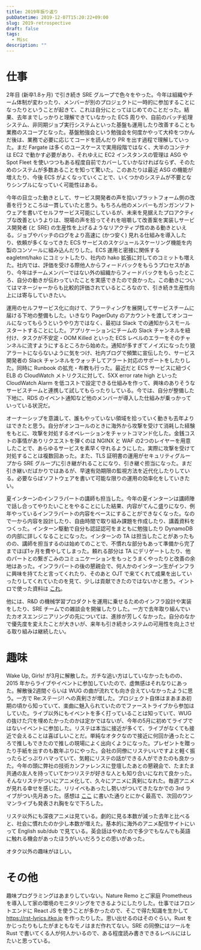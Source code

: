 ```yaml
---
title: 2019年振り返り
pubDatetime: 2019-12-07T15:20:22+09:00
slug: 2019-retrospective
draft: false
tags:
  - Misc
description: ""
---
```


# 仕事
2年目 (新卒1.8ヶ月) で引き続き SRE グループで色々をやった。今年は組織やチーム体制が変わったり、メンバーが別のプロジェクトに一時的に参加することになったりということが起きて、これは自分にとってはじめてのことだった。結果、去年までしっかりと理解できていなかった ECS 周りや、自前のバッチ処理システム、非同期ジョブ実行システムといった基盤も運用したり改善することも業務のスコープとなった。基盤勉強会という勉強会を何度かやって大枠をつかんだ後は、業務で必要に応じてコードを読んだり PR を出す過程で理解していった。まだ Fargate は多くのユースケースで実用段階ではなく、大半のコンテナは EC2 で動かす必要があり、それゆえに EC2 インスタンスの管理は ASG や Spot Fleet を使いつつもある程度自前でカバーしていかなければならず、そのためのシステムが多数あることを知って驚いた。このあたりは最近 ASG の機能が増えたり、今後 ECS がよくなっていくことで、いくつかのシステムが不要となりシンプルになっていく可能性はある。

<!--more-->

今年の目立った動きとして、サービス開発者の声を拾いプラットフォーム側の改善を行うところは一貫していたと思う。もちろん他のメンバーもガンガンソフトウェアを書いてセルフサービス可能にしているが、未来を見据えたプロアクティブな改善というよりは、現場の声を拾ってそれを咀嚼して改善案を実装しサービス開発者 (と SRE) の生産性を上げるようなリアクティブ性のある動きといえる。ジョブやバッチのログをより高速に (かつ安く) 見れる仕組みを導入したり、依頼が多くなってきた ECS サービスのスケジュールスケーリング機能を内製のコンソールに組み込んだりした。ECS 運用と密接に関係する eagletmt/hako にコミットしたり、社内の hako 拡張に対してのコミットも増えた。社内では、評価を受ける際他人からフィードバックをもらうプロセスがあり、今年はチームメンバーではない外の組織からフィードバックをもらったところ、自分の動きが伝わっていたことを実感できたので良かった。この動きについてはマネージャーからも比較的評価されているところなので、引き続き生産性向上には寄与していきたい。

運用のセルフサービス化に向けて、アラーティングを展開してサービスチームに届ける下地の整備もした。いきなり PagerDuty のアカウントを渡してオンコールになってもらうというやり方ではなく、最初は Slack での通知からスモールスタートすることにした。アプリケーションにチームの Slack チャンネルを紐付け、タスクが不安定・OOM Killed といった ECS レベルのエラーをそのチャンネルに流すようにするところから始めた。通知が多すぎてノイズになったり狼アラートにならないように気をつけ、社内ブログで頻繁に宣伝したり、サービス開発者の Slack チャンネルをウォッチしてアラート対応のサポートをしたりした。同時に Runbook の拡充・布教も行った。最近だと ECS サービスに紐づく ELB の CloudWatch メトリクスに対して、5XX error rate high といった CloudWatch Alarm を低コストで設定できる仕組みを作って、興味のありそうなサービスチームと連携して試してもらったりしている。今では、自分が整備した下地に、RDS のイベント通知など他のメンバーが導入した仕組みが乗っかっていっている状況だ。

オーナーシップを意識して、誰もやっていない領域を拾っていく動きも去年よりはできたと思う。自分がオンコールのときに海外から攻撃を受けて消耗した経験をもとに、攻撃を対処するオペレーションをチャットコマンド化した。金銭コストの事情がありリクエストを弾くのは NGINX と WAF の2つのレイヤーを用意したことで、あらゆるサービスを素早く守れるようにした。実際に攻撃を受けて対処することは複数回あった。また、TLS 証明書の運用がセキュリティグループから SRE グループに引き継がれることになり、引き継ぐ担当になった。まだ引き継いだばかりではあるが、早速有効期限の監視方法を近代化したりしている。必要ならばソフトウェアを書いて可能な限りの運用の効率化をしていきたい。

夏インターンのインフラパートの講師も担当した。今年の夏インターンは講師陣で話し合ってやりたいことをやることにした結果、内容がてんこ盛りになり、例年やっているインフラパートの内容をベースにすることができなくなった。なので一から内容を設計したり、自由時間で取り組み課題を作成したり、講義資料をつくった。インターン駆動で自分も認証認可をまともに勉強したり DynamoDB の内部に詳しくなることになった。インターンの TA は担当したことがあったものの、講師を担当するのは始めてのことで、不慣れな部分もあって準備から完了までほぼ1ヶ月を費やしてしまった。頼れる部分は TA にデリゲートしたり、他のパートとの繋ぎこみのコミュニケーションをもっとうまくやったりと改善の余地はあった。インフラパートの後の懇親会で、何人かのインターン生がインフラに興味を持てたと言ってくれたり、そのあと OJT で来てくれて成果を出していったりしてくれていたのを見て、少しは貢献できたのではないかと思う。イントロで使った資料は [これ](https://speakerdeck.com/itkq/cookpad-summer-internship-2019-infra-intro)。

他には、R&D の機械学習プロダクトを運用に乗せるためのインフラ設計や実装をしたり、SRE チームでの雑談会を開催したりした。一方で去年取り組んでいたカオスエンジニアリングの先については、進捗が芳しくなかった。自分のなかで優先度を変えたことが大きいが、来年も引き続きシステムの可用性を向上させる取り組みは継続したい。

# 趣味
Wake Up, Girls! が3月に解散した。ガチな追い方はしていなかったものの、2015 年からライブやイベントに参加していたので、虚無感はそれなりにあった。解散後2週間ぐらいは WUG の曲が流れても向き合えていなかったように思う。一方で Re:ステージ! への真剣さが増した。プロジェクト自体はまあまあ初期の頃から知っていて、楽曲に魅入られていたのでファーストライブから参加はしていた。ライブ以外にもイベントを多く打っていることは知っていて、WUG の抜けた穴を埋めたかったのかは定かではないが、今年の5月に初めてライブではないイベントに参加した。リステは本当に接近が多くて、ライブがなくても接近で会えることは喜ばしいことだ。単純なオタクなので接近に何回か通ったところで推しもできたので推しの現場によく出向くようになった。プレゼントを贈ったり手紙を出すのも数年ぶりにやった。会社の同僚にリステいいですよと軽く振ったらどっぷりハマっていて、気軽にリステの話ができる人ができたのも良かった。今年の頭に弊社の技術カンファレンスに登壇したあとの懇親会で、たまたま共通の友人を持っていてかつリステが好きな人とも知り合いになれて良かった。そんなリステがついにアニメ化して、久々にアニメに真剣になれた。毎週アニメが見れる幸せを感じた。リリイベもあったし勢いがついてきたなかでの 3rd ライブがつい先月あった。感想は [ここ](https://itkq.hatenablog.com/entry/2019/11/20/232421)  に書いた通りとにかく最高で、次回のワンマンライブも発表され胸をなで下ろした。

リステ以外にも深夜アニメは見ている。劇的に見る本数が減った去年と比べると、社会に慣れたのか少し本数が増えた。基本的に海外のアニメ配信サイトにいって English sub/dub で見ている。英会話はやめたので多少でもなんでも英語に触れる機会があったほうがいいだろうとの思いがあった。

オタク以外の趣味がほしい。

# その他
趣味プログラミングはあまりしていない。Nature Remo とご家庭 Prometheus を導入して家の環境のモニタリングをできるようにしたりした。仕事ではフロントエンドに React JS を使うことが多かったので、そこで得た知識を生かして https://rst-lyrics.itkq.jp を作ったりした。思い出せるのはそのぐらい。Rust をかじったりもしたがまともなモノはまだ作れてない。SRE の同僚にはツールを Rust で書いてくる人が何人かいるので、ある程度読み書きできるレベルにはしたいと思っている。
